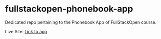 # fullstackopen-phonebook-app

Dedicated repo pertaining to the Phonebook App of FullStackOpen course.

Live Site: [Link to app](https://khl-phonebook-app.netlify.app/)
